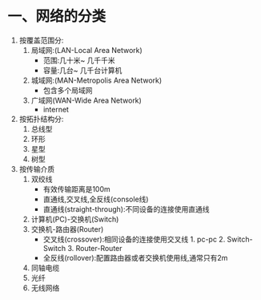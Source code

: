 # 一、网络的分类
1. 按覆盖范围分:
   1. 局域网:(LAN-Local Area Network)
 	    * 范围:几十米~ 几千千米
 	    * 容量:几台~ 几千台计算机
   2. 城域网:(MAN-Metropolis Area Network)
	    * 包含多个局域网
   3. 广域网(WAN-Wide Area Network)
	    * internet
2. 按拓扑结构分:
   1. 总线型
   2. 环形
   3. 星型
   4. 树型
3. 按传输介质
   1. 双绞线
      * 有效传输距离是100m
      * 直通线,交叉线,全反线(console线)
      * 直通线(straight-through):不同设备的连接使用直通线
	1. 计算机(PC)-交换机(Switch)
	2. 交换机-路由器(Router)
	   * 交叉线(crossover):相同设备的连接使用交叉线
             1. pc-pc
	     2. Switch-Switch
	     3. Router-Router
	   * 全反线(rollover):配置路由器或者交换机使用线,通常只有2m
   2. 同轴电缆
   3. 光纤
   4. 无线网络
